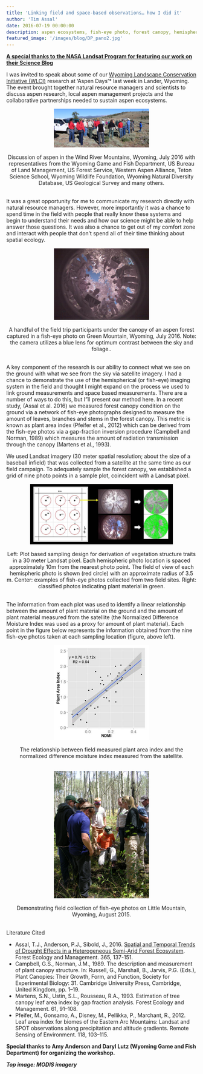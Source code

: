 ```yaml
---
title: 'Linking field and space-based observations… how I did it'
author: 'Tim Assal'
date: 2016-07-19 00:00:00
description: aspen ecosystems, fish-eye photo, forest canopy, hemispherical camera, Normalized Difference Moisture Index, remote sensing, science outreach, WLCI, science communication
featured_image: '/images/blog/DP_pano2.jpg'
---
```


[**A special thanks to the NASA Landsat Program for featuring our work on their Science Blog**](https://landsat.gsfc.nasa.gov/article/linking-field-and-space-based-observations/)

I was invited to speak about some of our [Wyoming Landscape Conservation Initiative (WLCI)](https://www.wlci.gov/) research at ‘Aspen Days’* last week in Lander, Wyoming. The event brought together natural resource managers and scientists to discuss aspen research, local aspen management projects and the collaborative partnerships needed to sustain aspen ecosystems.

<p align="center">
  <img alt="aspen-group" src="/images/blog/IMG_8663b-2.jpg" style="width: 50%; height= 50%">
</p> 
<center>Discussion of aspen in the Wind River Mountains, Wyoming, July 2016 with representatives from the Wyoming Game and Fish Department, US Bureau of Land Management, US Forest Service, Western Aspen Alliance, Teton Science School, Wyoming Wildlife Foundation, Wyoming Natural Diversity Database, US Geological Survey and many others. </center>
<br>

It was a great opportunity for me to communicate my research directly with natural resource managers. However, more importantly it was a chance to spend time in the field with people that really know these systems and begin to understand their needs and how our science might be able to help answer those questions. It was also a chance to get out of my comfort zone and interact with people that don’t spend all of their time thinking about spatial ecology.

<p align="center">
  <img alt="dhp" src="/images/blog/DHP_fieldtrip.jpg" style="width: 50%; height= 50%">
</p> 
<center>A handful of the field trip participants under the canopy of an aspen forest captured in a fish-eye photo on Green Mountain, Wyoming, July 2016. Note: the camera utilizes a blue lens for optimum contrast between the sky and foliage.. </center>
<br>

A key component of the research is our ability to connect what we see on the ground with what we see from the sky via satellite imagery. I had a chance to demonstrate the use of the hemispherical (or fish-eye) imaging system in the field and thought I might expand on the process we used to link ground measurements and space based measurements. There are a number of ways to do this, but I”ll present our method here. In a recent study, (Assal et al. 2016) we measured forest canopy condition on the ground via a network of fish-eye photographs designed to measure the amount of leaves, branches and stems in the forest canopy. This metric is known as plant area index (Pfeifer et al., 2012) which can be derived from the fish-eye photos via a gap-fraction inversion procedure (Campbell and Norman, 1989) which measures the amount of radiation transmission through the canopy (Martens et al., 1993).

We used Landsat imagery (30 meter spatial resolution; about the size of a baseball infield) that was collected from a satellite at the same time as our field campaign. To adequately sample the forest canopy, we established a grid of nine photo points in a sample plot, coincident with a Landsat pixel.

<p align="center">
  <img alt="sample1" src="/images/blog/sample1.jpg" style="width: 75%; height= 75%">
</p> 
<center>Left: Plot based sampling design for derivation of vegetation structure traits in a 30 meter Landsat pixel. Each hemispheric photo location is spaced approximately 10m from the nearest photo point. The field of view of each hemispheric photo is shown (red circle) with an approximate radius of 3.5 m. Center: examples of fish-eye photos collected from two field sites. Right: classified photos indicating plant material in green. </center>
<br>

The information from each plot was used to identify a linear relationship between the amount of plant material on the ground and the amount of plant material measured from the satellite (the Normalized Difference Moisture Index was used as a proxy for amount of plant material). Each point in the figure below represents the information obtained from the nine fish-eye photos taken at each sampling location (figure, above left).

<p align="center">
  <img alt="fig5" src="/images/blog/Figure5.jpg" style="width: 50%; height= 50%">
</p> 
<center>The relationship between field measured plant area index and the normalized difference moisture index measured from the satellite. </center>
<br>

<p align="center">
  <img alt="LM_4b" src="/images/blog/LM_4b.jpg" style="width: 50%; height= 50%">
</p> 
<center>Demonstrating field collection of fish-eye photos on Little Mountain, Wyoming, August 2015. </center>
<br>


Literature Cited

+ Assal, T.J., Anderson, P.J., Sibold, J., 2016. [Spatial and Temporal Trends of Drought Effects in a Heterogeneous Semi-Arid Forest Ecosystem](https://www.sciencedirect.com/science/article/pii/S0378112716000189). Forest Ecology and Management. 365, 137-151.
+ Campbell, G.S., Norman, J.M., 1989. The description and measurement of plant canopy structure. In: Russell, G., Marshall, B., Jarvis, P.G. (Eds.), Plant Canopies: Their Growth, Form, and Function, Society for Experimental Biology: 31. Cambridge University Press, Cambridge, United Kingdom, pp. 1–19.
+ Martens, S.N., Ustin, S.L., Rousseau, R.A., 1993. Estimation of tree canopy leaf area index by gap fraction analysis. Forest Ecology and Management. 61, 91–108.
+ Pfeifer, M., Gonsamo, A., Disney, M., Pellikka, P., Marchant, R., 2012. Leaf area index for biomes of the Eastern Arc Mountains: Landsat and SPOT observations along precipitation and altitude gradients. Remote Sensing of Environment. 118, 103–115.

**Special thanks to Amy Anderson and Daryl Lutz (Wyoming Game and Fish Department) for organizing the workshop.**

***Top image: MODIS imagery***
